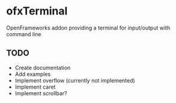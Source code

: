 # ofxTerminal
OpenFrameworks addon providing a terminal for input/output with command line

## TODO
* Create documentation
* Add examples
* Implement overflow (currently not implemented)
* Implement caret
* Implement scrollbar?
